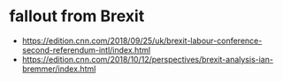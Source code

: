 # fallout from Brexit
* https://edition.cnn.com/2018/09/25/uk/brexit-labour-conference-second-referendum-intl/index.html
* https://edition.cnn.com/2018/10/12/perspectives/brexit-analysis-ian-bremmer/index.html 
